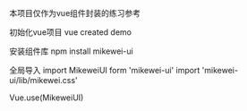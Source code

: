 本项目仅作为vue组件封装的练习参考

初始化vue项目
   vue created demo

安装组件库
   npm install mikewei-ui

全局导入
   import MikeweiUI form 'mikewei-ui'
   import 'mikewei-ui/lib/mikewei.css'

   Vue.use(MikeweiUI)
